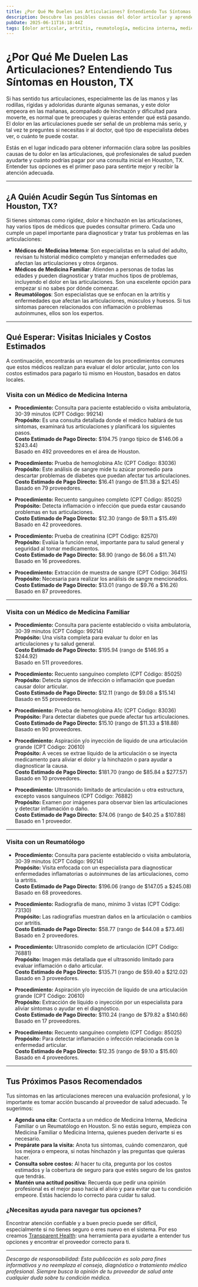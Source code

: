 ```yaml
---
title: ¿Por Qué Me Duelen Las Articulaciones? Entendiendo Tus Síntomas en Houston, TX  
description: Descubre las posibles causas del dolor articular y aprende a quién acudir y los costos estimados de atención en Houston, TX.  
pubDate: 2025-06-11T16:18:44Z  
tags: [dolor articular, artritis, reumatología, medicina interna, medicina familiar, atención médica en Houston, costos de atención médica]  
---
```


# ¿Por Qué Me Duelen Las Articulaciones? Entendiendo Tus Síntomas en Houston, TX

Si has sentido tus articulaciones, especialmente las de las manos y las rodillas, rígidas y adoloridas durante algunas semanas, y este dolor empeora en las mañanas, acompañado de hinchazón y dificultad para moverte, es normal que te preocupes y quieras entender qué está pasando. El dolor en las articulaciones puede ser señal de un problema más serio, y tal vez te preguntes si necesitas ir al doctor, qué tipo de especialista debes ver, o cuánto te puede costar.

Estás en el lugar indicado para obtener información clara sobre las posibles causas de tu dolor en las articulaciones, qué profesionales de salud pueden ayudarte y cuánto podrías pagar por una consulta inicial en Houston, TX. Entender tus opciones es el primer paso para sentirte mejor y recibir la atención adecuada.

---

## ¿A Quién Acudir Según Tus Síntomas en Houston, TX?

Si tienes síntomas como rigidez, dolor e hinchazón en las articulaciones, hay varios tipos de médicos que puedes consultar primero. Cada uno cumple un papel importante para diagnosticar y tratar tus problemas en las articulaciones:

- **Médicos de Medicina Interna**: Son especialistas en la salud del adulto, revisan tu historial médico completo y manejan enfermedades que afectan las articulaciones y otros órganos.
- **Médicos de Medicina Familiar**: Atienden a personas de todas las edades y pueden diagnosticar y tratar muchos tipos de problemas, incluyendo el dolor en las articulaciones. Son una excelente opción para empezar si no sabes por dónde comenzar.
- **Reumatólogos**: Son especialistas que se enfocan en la artritis y enfermedades que afectan las articulaciones, músculos y huesos. Si tus síntomas parecen relacionados con inflamación o problemas autoinmunes, ellos son los expertos.

---

## Qué Esperar: Visitas Iniciales y Costos Estimados

A continuación, encontrarás un resumen de los procedimientos comunes que estos médicos realizan para evaluar el dolor articular, junto con los costos estimados para pagarlo tú mismo en Houston, basados en datos locales.

### Visita con un Médico de Medicina Interna

- **Procedimiento:** Consulta para paciente establecido o visita ambulatoria, 30-39 minutos (CPT Código: 99214)  
  **Propósito:** Es una consulta detallada donde el médico hablará de tus síntomas, examinará tus articulaciones y planificará los siguientes pasos.  
  **Costo Estimado de Pago Directo:** $194.75 (rango típico de $146.06 a $243.44)  
  Basado en 492 proveedores en el área de Houston.

- **Procedimiento:** Prueba de hemoglobina A1c (CPT Código: 83036)  
  **Propósito:** Este análisis de sangre mide tu azúcar promedio para descartar problemas de diabetes que puedan afectar tus articulaciones.  
  **Costo Estimado de Pago Directo:** $16.41 (rango de $11.38 a $21.45)  
  Basado en 79 proveedores.

- **Procedimiento:** Recuento sanguíneo completo (CPT Código: 85025)  
  **Propósito:** Detecta inflamación o infección que pueda estar causando problemas en tus articulaciones.  
  **Costo Estimado de Pago Directo:** $12.30 (rango de $9.11 a $15.49)  
  Basado en 42 proveedores.

- **Procedimiento:** Prueba de creatinina (CPT Código: 82570)  
  **Propósito:** Evalúa la función renal, importante para tu salud general y seguridad al tomar medicamentos.  
  **Costo Estimado de Pago Directo:** $8.90 (rango de $6.06 a $11.74)  
  Basado en 16 proveedores.

- **Procedimiento:** Extracción de muestra de sangre (CPT Código: 36415)  
  **Propósito:** Necesaria para realizar los análisis de sangre mencionados.  
  **Costo Estimado de Pago Directo:** $13.01 (rango de $9.76 a $16.26)  
  Basado en 87 proveedores.

---

### Visita con un Médico de Medicina Familiar

- **Procedimiento:** Consulta para paciente establecido o visita ambulatoria, 30-39 minutos (CPT Código: 99214)  
  **Propósito:** Una visita completa para evaluar tu dolor en las articulaciones y tu salud general.  
  **Costo Estimado de Pago Directo:** $195.94 (rango de $146.95 a $244.92)  
  Basado en 511 proveedores.

- **Procedimiento:** Recuento sanguíneo completo (CPT Código: 85025)  
  **Propósito:** Detecta signos de infección o inflamación que puedan causar dolor articular.  
  **Costo Estimado de Pago Directo:** $12.11 (rango de $9.08 a $15.14)  
  Basado en 55 proveedores.

- **Procedimiento:** Prueba de hemoglobina A1c (CPT Código: 83036)  
  **Propósito:** Para detectar diabetes que puede afectar tus articulaciones.  
  **Costo Estimado de Pago Directo:** $15.10 (rango de $11.33 a $18.88)  
  Basado en 90 proveedores.

- **Procedimiento:** Aspiración y/o inyección de líquido de una articulación grande (CPT Código: 20610)  
  **Propósito:** A veces se extrae líquido de la articulación o se inyecta medicamento para aliviar el dolor y la hinchazón o para ayudar a diagnosticar la causa.  
  **Costo Estimado de Pago Directo:** $181.70 (rango de $85.84 a $277.57)  
  Basado en 10 proveedores.

- **Procedimiento:** Ultrasonido limitado de articulación u otra estructura, excepto vasos sanguíneos (CPT Código: 76882)  
  **Propósito:** Examen por imágenes para observar bien las articulaciones y detectar inflamación o daño.  
  **Costo Estimado de Pago Directo:** $74.06 (rango de $40.25 a $107.88)  
  Basado en 1 proveedor.

---

### Visita con un Reumatólogo

- **Procedimiento:** Consulta para paciente establecido o visita ambulatoria, 30-39 minutos (CPT Código: 99214)  
  **Propósito:** Visita enfocada con un especialista para diagnosticar enfermedades inflamatorias o autoinmunes de las articulaciones, como la artritis.  
  **Costo Estimado de Pago Directo:** $196.06 (rango de $147.05 a $245.08)  
  Basado en 68 proveedores.

- **Procedimiento:** Radiografía de mano, mínimo 3 vistas (CPT Código: 73130)  
  **Propósito:** Las radiografías muestran daños en la articulación o cambios por artritis.  
  **Costo Estimado de Pago Directo:** $58.77 (rango de $44.08 a $73.46)  
  Basado en 2 proveedores.

- **Procedimiento:** Ultrasonido completo de articulación (CPT Código: 76881)  
  **Propósito:** Imagen más detallada que el ultrasonido limitado para evaluar inflamación o daño articular.  
  **Costo Estimado de Pago Directo:** $135.71 (rango de $59.40 a $212.02)  
  Basado en 3 proveedores.

- **Procedimiento:** Aspiración y/o inyección de líquido de una articulación grande (CPT Código: 20610)  
  **Propósito:** Extracción de líquido o inyección por un especialista para aliviar síntomas o ayudar en el diagnóstico.  
  **Costo Estimado de Pago Directo:** $110.24 (rango de $79.82 a $140.66)  
  Basado en 17 proveedores.

- **Procedimiento:** Recuento sanguíneo completo (CPT Código: 85025)  
  **Propósito:** Para detectar inflamación o infección relacionada con la enfermedad articular.  
  **Costo Estimado de Pago Directo:** $12.35 (rango de $9.10 a $15.60)  
  Basado en 4 proveedores.

---

## Tus Próximos Pasos Recomendados

Tus síntomas en las articulaciones merecen una evaluación profesional, y lo importante es tomar acción buscando al proveedor de salud adecuado. Te sugerimos:

- **Agenda una cita:** Contacta a un médico de Medicina Interna, Medicina Familiar o un Reumatólogo en Houston. Si no estás seguro, empieza con Medicina Familiar o Medicina Interna, quienes pueden derivarte si es necesario.
- **Prepárate para la visita:** Anota tus síntomas, cuándo comenzaron, qué los mejora o empeora, si notas hinchazón y las preguntas que quieras hacer.
- **Consulta sobre costos:** Al hacer tu cita, pregunta por los costos estimados y la cobertura de seguro para que estés seguro de los gastos que tendrás.
- **Mantén una actitud positiva:** Recuerda que pedir una opinión profesional es el mejor paso hacia el alivio y para evitar que tu condición empeore. Estás haciendo lo correcto para cuidar tu salud.

### ¿Necesitas ayuda para navegar tus opciones?

Encontrar atención confiable y a buen precio puede ser difícil, especialmente si no tienes seguro o eres nuevo en el sistema. Por eso creamos [Transparent Health](https://transparenthealth.ai): una herramienta para ayudarte a entender tus opciones y encontrar el proveedor correcto para ti.

---

*Descargo de responsabilidad: Esta publicación es solo para fines informativos y no reemplaza el consejo, diagnóstico o tratamiento médico profesional. Siempre busca la opinión de tu proveedor de salud ante cualquier duda sobre tu condición médica.*